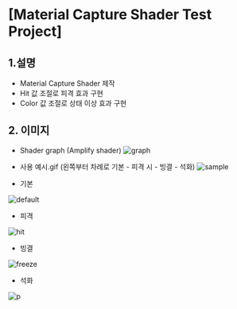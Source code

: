 # [Material Capture Shader Test Project]

## 1.설명
* Material Capture Shader 제작
* Hit 값 조절로 피격 효과 구현
* Color 값 조절로 상태 이상 효과 구현


## 2. 이미지
* Shader graph (Amplify shader)
![graph](https://blogfiles.pstatic.net/MjAxOTA3MjNfMjUx/MDAxNTYzODU4MzU5Mjc1.J2QA8YWkGTLb-s8Xbbc2v_HTY0gM5kyEha-5yysWQdQg.kfiggRgfAE0HcUAcsrMZuYazM0bhcBHPmZqxi_rNMyMg.PNG.gaebhi/0graph.png?type=w1 "graph")

* 사용 예시.gif (왼쪽부터 차례로 기본 - 피격 시 - 빙결 - 석화)
![sample](https://blogfiles.pstatic.net/MjAxOTA3MjNfMiAg/MDAxNTYzODU5MzIwMjQ0.X7EqmMLTIlAzxdo2dflJS-oLVFKptJ7viNnoSGPvgu8g.Ou1qFW7Ev1kJrW_QfDER5MHmlMqpOU3-pWgzdj3YPDcg.GIF.gaebhi/5sampleloop.gif?type=w1 "sample")

* 기본

![default](https://blogfiles.pstatic.net/MjAxOTA3MjNfMjU2/MDAxNTYzODU4MzU5NTM4.tT6WTf9toz-S4-roP0nsL0vJqrqrLJiha5tT6hq1u6wg.rL_4ZFOwevXZIjnkY3OeAx4MSXgofgwpjDapRc_JiVgg.PNG.gaebhi/1default.png?type=w1 "default")

* 피격

![hit](https://blogfiles.pstatic.net/MjAxOTA3MjNfMTY0/MDAxNTYzODU4MzU5Nzc5.qYF8s4AUheD4hFLWJ6V-kwUhep62dCmfdZ7NeQmFFGAg.SHnsZwcX5SZRAzk0CFo5bJzOoXT68_s77bQqFy0uLTog.PNG.gaebhi/2hit.png?type=w1 "hit")

* 빙결

![freeze](https://blogfiles.pstatic.net/MjAxOTA3MjNfMTM4/MDAxNTYzODU4MzYwMDI4.HNS-RdKt_eX2wrO0r74BHEoTXh5bme0nQ0TuHuIP1-4g.L8T3byfR2LR0g3uTzJYNkQDb-teeWFcChfChGmoUu9Eg.PNG.gaebhi/3freeze.png?type=w1 "freeze")

* 석화

![p](https://blogfiles.pstatic.net/MjAxOTA3MjNfNTkg/MDAxNTYzODU4MzYwMjY5.V_XUx3GNT1NdoI06fmUZMbpzTg3jJ-yqegqUWJzN06Ug.ERfMumwd53z2fpWIKx9rywodYOrKbwOSxs1IKwEDpoIg.PNG.gaebhi/4pertrification.png?type=w1 "p")


